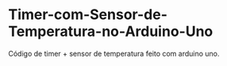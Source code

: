 # Timer-com-Sensor-de-Temperatura-no-Arduino-Uno
Código de timer + sensor de temperatura feito com arduino uno.
